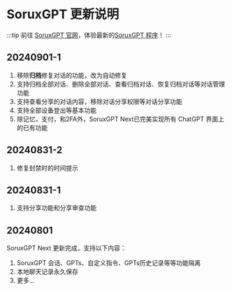 # SoruxGPT 更新说明
:::tip
前往 [SoruxGPT 官网](https://www.soruxgpt.com)，体验最新的[SoruxGPT 程序](https://chat.soruxgpt.com)！
:::

## 20240901-1
1. 移除**归档**修复对话的功能，改为自动修复
2. 支持归档全部对话、删除全部对话、查看归档对话、恢复归档对话等对话管理功能
3. 支持查看分享的对话内容，移除对话分享权限等对话分享功能
4. 支持全部设备登出等基本功能
5. 除记忆，支付，和2FA外，SoruxGPT Next已完美实现所有 ChatGPT 界面上的已有功能

## 20240831-2
1. 修复封禁时的时间提示

## 20240831-1
1. 支持分享功能和分享审查功能

## 20240801
SoruxGPT Next 更新完成，支持以下内容：
1. SoruxGPT 会话、GPTs、自定义指令、GPTs历史记录等等功能隔离
2. 本地聊天记录永久保存
3. 更多...